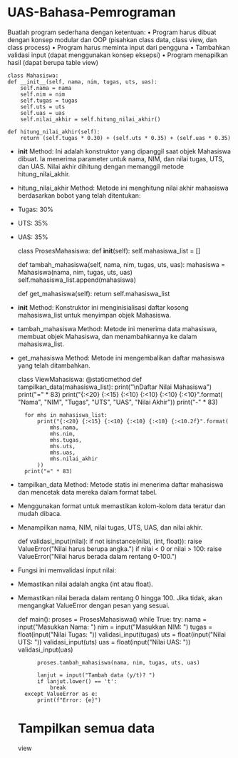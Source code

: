 # UAS-Bahasa-Pemrograman
Buatlah program sederhana dengan ketentuan:
• Program harus dibuat dengan konsep modular dan OOP (pisahkan
class data, class view, dan class process)
• Program harus meminta input dari pengguna
• Tambahkan validasi input (dapat menggunakan konsep eksepsi)
• Program menapilkan hasil (dapat berupa table view)


    class Mahasiswa:
    def __init__(self, nama, nim, tugas, uts, uas):
        self.nama = nama
        self.nim = nim
        self.tugas = tugas
        self.uts = uts
        self.uas = uas
        self.nilai_akhir = self.hitung_nilai_akhir()
        
    def hitung_nilai_akhir(self):
        return (self.tugas * 0.30) + (self.uts * 0.35) + (self.uas * 0.35)

 
- __init__ Method: Ini adalah konstruktor yang dipanggil saat objek Mahasiswa dibuat. Ia menerima parameter untuk nama, NIM, dan nilai tugas, UTS, dan UAS. Nilai akhir dihitung dengan memanggil metode        
  hitung_nilai_akhir.
- hitung_nilai_akhir Method: Metode ini menghitung nilai akhir mahasiswa berdasarkan bobot yang telah ditentukan:
- Tugas: 30%
- UTS: 35%
- UAS: 35%


    class ProsesMahasiswa:
    def __init__(self):
        self.mahasiswa_list = []

    def tambah_mahasiswa(self, nama, nim, tugas, uts, uas):
        mahasiswa = Mahasiswa(nama, nim, tugas, uts, uas)
        self.mahasiswa_list.append(mahasiswa)

    def get_mahasiswa(self):
        return self.mahasiswa_list
  

- __init__ Method: Konstruktor ini menginisialisasi daftar kosong mahasiswa_list untuk menyimpan objek Mahasiswa.
- tambah_mahasiswa Method: Metode ini menerima data mahasiswa, membuat objek Mahasiswa, dan menambahkannya ke dalam mahasiswa_list.
- get_mahasiswa Method: Metode ini mengembalikan daftar mahasiswa yang telah ditambahkan.


    class ViewMahasiswa:
    @staticmethod
    def tampilkan_data(mahasiswa_list):
        print("\nDaftar Nilai Mahasiswa")
        print("=" * 83)
        print("{:<20} {:<15} {:<10} {:<10} {:<10} {:<10}".format(
            "Nama", "NIM", "Tugas", "UTS", "UAS", "Nilai Akhir"))
        print("-" * 83)

        for mhs in mahasiswa_list:
            print("{:<20} {:<15} {:<10} {:<10} {:<10} {:<10.2f}".format(
                mhs.nama,
                mhs.nim,
                mhs.tugas,
                mhs.uts,
                mhs.uas,
                mhs.nilai_akhir
            ))
        print("=" * 83)

- tampilkan_data Method: Metode statis ini menerima daftar mahasiswa dan mencetak data mereka dalam format tabel.
- Menggunakan format untuk memastikan kolom-kolom data teratur dan mudah dibaca.
- Menampilkan nama, NIM, nilai tugas, UTS, UAS, dan nilai akhir.

    def validasi_input(nilai):
    if not isinstance(nilai, (int, float)):
        raise ValueError("Nilai harus berupa angka.")
    if nilai < 0 or nilai > 100:
        raise ValueError("Nilai harus berada dalam rentang 0-100.")


- Fungsi ini memvalidasi input nilai:
- Memastikan nilai adalah angka (int atau float).
- Memastikan nilai berada dalam rentang 0 hingga 100. Jika tidak, akan mengangkat ValueError dengan pesan yang sesuai.

    def main():
    proses = ProsesMahasiswa()
    while True:
        try:
            nama = input("Masukkan Nama: ")
            nim = input("Masukkan NIM: ")
            tugas = float(input("Nilai Tugas: "))
            validasi_input(tugas)
            uts = float(input("Nilai UTS: "))
            validasi_input(uts)
            uas = float(input("Nilai UAS: "))
            validasi_input(uas)

            proses.tambah_mahasiswa(nama, nim, tugas, uts, uas)

            lanjut = input("Tambah data (y/t)? ")
            if lanjut.lower() == 't':
                break
        except ValueError as e:
            print(f"Error: {e}")

    # Tampilkan semua data
    view


